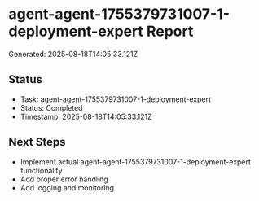 # agent-agent-1755379731007-1-deployment-expert Report

Generated: 2025-08-18T14:05:33.121Z

## Status
- Task: agent-agent-1755379731007-1-deployment-expert
- Status: Completed
- Timestamp: 2025-08-18T14:05:33.121Z

## Next Steps
- Implement actual agent-agent-1755379731007-1-deployment-expert functionality
- Add proper error handling
- Add logging and monitoring

